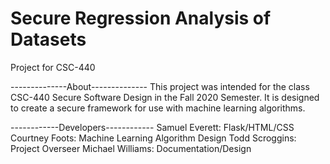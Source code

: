 # Secure Regression Analysis of Datasets 
Project for CSC-440

--------------About--------------
This project was intended for the class CSC-440 Secure Software Design in the Fall 2020 Semester.
It is designed to create a secure framework for use with machine learning algorithms.


------------Developers------------
Samuel Everett: Flask/HTML/CSS
Courtney Foots: Machine Learning Algorithm Design
Todd Scroggins: Project Overseer
Michael Williams: Documentation/Design
